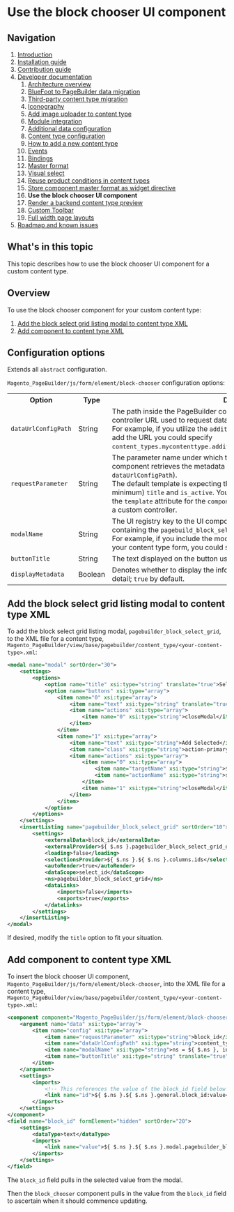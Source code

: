 # Use the block chooser UI component

## Navigation

1. [Introduction]
2. [Installation guide]
3. [Contribution guide]
4. [Developer documentation]
    1. [Architecture overview]
    1. [BlueFoot to PageBuilder data migration]
    1. [Third-party content type migration]
    1. [Iconography]
    1. [Add image uploader to content type]
    1. [Module integration]
    1. [Additional data configuration]
    1. [Content type configuration]
    1. [How to add a new content type]
    1. [Events]
    1. [Bindings]
    1. [Master format]
    1. [Visual select] 
    1. [Reuse product conditions in content types]
    1. [Store component master format as widget directive]
    1. **Use the block chooser UI component**
    1. [Render a backend content type preview]
    1. [Custom Toolbar]
    1. [Full width page layouts]
5. [Roadmap and known issues]

[Introduction]: README.md
[Contribution guide]: CONTRIBUTING.md
[Installation guide]: install.md
[Developer documentation]: developer-documentation.md
[Architecture overview]: architecture-overview.md
[BlueFoot to PageBuilder data migration]: bluefoot-data-migration.md
[Third-party content type migration]: new-content-type-example.md
[Iconography]: iconography.md
[Add image uploader to content type]: image-uploader.md
[Module integration]: module-integration.md
[Additional data configuration]: custom-configuration.md
[Content type configuration]: content-type-configuration.md
[How to add a new content type]: how-to-add-new-content-type.md
[Events]: events.md
[Bindings]: bindings.md
[Master format]: master-format.md
[Visual select]: visual-select.md
[Reuse product conditions in content types]: product-conditions.md
[Store component master format as widget directive]: widget-directive.md
[Render a backend content type preview]: content-type-preview.md
[Use the block chooser UI component]: block-chooser-component.md
[Custom Toolbar]: toolbar.md
[Full width page layouts]: full-width-page-layouts.md
[Add image uploader to content type]: image-uploader.md
[Roadmap and Known Issues]: roadmap.md

## What's in this topic

This topic describes how to use the block chooser UI component for a custom content type.

## Overview
To use the block chooser component for your custom content type:

1. [Add the block select grid listing modal to content type XML](#add-the-block-select-grid-listing-modal-to-content-type-XML)
2. [Add component to content type XML](#add-component-to-content-type-xml)


## Configuration options
Extends all `abstract` configuration.

`Magento_PageBuilder/js/form/element/block-chooser` configuration options:

<table>
  <tr>
    <th>Option </th>
    <th>Type</th>
    <th>Description</th>
  </tr>
  <tr>
    <td><code>dataUrlConfigPath</code></td>
    <td>String</td>
    <td>The path inside the PageBuilder configuration object that points to the controller URL used to request data for display in the grid. </br>For example, if you utilize the <code>additional_data</code> configuration feature and you add the URL you could specify <code>content_types.mycontenttype.additional_data.my_cusom_property.my_data_url</code>.</td>
  </tr>
  <tr>
    <td><code>requestParameter</code></td>
    <td>String</td>
    <td>The parameter name under which the selected entity ID will be sent when the component retrieves the metadata from the controller (which is specified by <code>dataUrlConfigPath</code>). </br>The default template is expecting the associated controller to return (at minimum) <code>title</code> and <code>is_active</code>. You can override the component template with the <code>template</code> attribute for the <code>component</code> element, and display desired data using a custom controller.</td>
  </tr>
  <tr>
    <td><code>modalName</code></td>
    <td>String</td>
    <td>The UI registry key to the UI component that is representing the modal containing the <code>pagebuild_block_select_grid</code> listing. </br>For example, if you include the modal element with the name <code>modal</code> in the root of your content type form, you could set it to <code>ns = ${ $.ns }, index = modal</code>.</td>
  </tr>
  <tr>
    <td><code>buttonTitle</code></td>
    <td>String</td>
    <td>The text displayed on the button used to open the block selection modal.</td>
  </tr>
  <tr>
    <td><code>displayMetadata</code></td>
    <td>Boolean</td>
    <td>Denotes whether to display the information grid describing the block in more detail; <code>true</code> by default.</td>
  </tr>
</table>

## Add the block select grid listing modal to content type XML

To add the block select grid listing modal, `pagebuilder_block_select_grid`, to the XML file for a content type, `Magento_PageBuilder/view/base/pagebuilder/content_type/<your-content-type>.xml`:

``` xml
<modal name="modal" sortOrder="30">
    <settings>
        <options>
            <option name="title" xsi:type="string" translate="true">Select Block...</option>
            <option name="buttons" xsi:type="array">
                <item name="0" xsi:type="array">
                    <item name="text" xsi:type="string" translate="true">Cancel</item>
                    <item name="actions" xsi:type="array">
                        <item name="0" xsi:type="string">closeModal</item>
                    </item>
                </item>
                <item name="1" xsi:type="array">
                    <item name="text" xsi:type="string">Add Selected</item>
                    <item name="class" xsi:type="string">action-primary</item>
                    <item name="actions" xsi:type="array">
                        <item name="0" xsi:type="array">
                            <item name="targetName" xsi:type="string">${ $.name }.pagebuilder_block_select_grid</item>
                            <item name="actionName" xsi:type="string">save</item>
                        </item>
                        <item name="1" xsi:type="string">closeModal</item>
                    </item>
                </item>
            </option>
        </options>
    </settings>
    <insertListing name="pagebuilder_block_select_grid" sortOrder="10">
        <settings>
            <externalData>block_id</externalData>
            <externalProvider>${ $.ns }.pagebuilder_block_select_grid_data_source</externalProvider>
            <loading>false</loading>
            <selectionsProvider>${ $.ns }.${ $.ns }.columns.ids</selectionsProvider>
            <autoRender>true</autoRender>
            <dataScope>select_id</dataScope>
            <ns>pagebuilder_block_select_grid</ns>
            <dataLinks>
                <imports>false</imports>
                <exports>true</exports>
            </dataLinks>
        </settings>
    </insertListing>
</modal>
```

If desired, modify the `title` option to fit your situation.

## Add component to content type XML

To insert the block chooser UI component, `Magento_PageBuilder/js/form/element/block-chooser`, into the XML file for a content type, `Magento_PageBuilder/view/base/pagebuilder/content_type/<your-content-type>.xml`:

``` xml
<component component="Magento_PageBuilder/js/form/element/block-chooser" name="block_chooser" sortOrder="10">
    <argument name="data" xsi:type="array">
        <item name="config" xsi:type="array">
            <item name="requestParameter" xsi:type="string">block_id</item>
            <item name="dataUrlConfigPath" xsi:type="string">content_types.block.additional_data.chooserConfig.dataUrl</item>
            <item name="modalName" xsi:type="string">ns = ${ $.ns }, index = modal</item>
            <item name="buttonTitle" xsi:type="string" translate="true">Select Block...</item>
        </item>
    </argument>
    <settings>
        <imports>
            <!-- This references the value of the block_id field below -->
            <link name="id">${ $.ns }.${ $.ns }.general.block_id:value</link>
        </imports>
    </settings>
</component>
<field name="block_id" formElement="hidden" sortOrder="20">
    <settings>
        <dataType>text</dataType>
        <imports>
            <link name="value">${ $.ns }.${ $.ns }.modal.pagebuilder_block_select_grid:externalValue</link>
        </imports>
    </settings>
</field>
```
The `block_id` field pulls in the selected value from the modal.

Then the `block_chooser` component pulls in the value from the `block_id` field to ascertain when it should commence updating.
